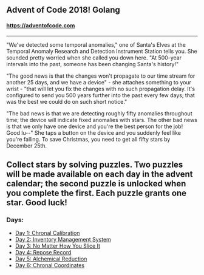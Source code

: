 ## Advent of Code 2018! Golang
#### https://adventofcode.com
---
"We've detected some temporal anomalies," one of Santa's Elves at the Temporal Anomaly Research and Detection Instrument Station tells you. She sounded pretty worried when she called you down here. "At 500-year intervals into the past, someone has been changing Santa's history!"

"The good news is that the changes won't propagate to our time stream for another 25 days, and we have a device" - she attaches something to your wrist - "that will let you fix the changes with no such propagation delay. It's configured to send you 500 years further into the past every few days; that was the best we could do on such short notice."

"The bad news is that we are detecting roughly fifty anomalies throughout time; the device will indicate fixed anomalies with stars. The other bad news is that we only have one device and you're the best person for the job! Good lu--" She taps a button on the device and you suddenly feel like you're falling. To save Christmas, you need to get all fifty stars by December 25th.

Collect stars by solving puzzles. Two puzzles will be made available on each day in the advent calendar; the second puzzle is unlocked when you complete the first. Each puzzle grants one star. Good luck!
---
### Days:
- [Day 1: Chronal Calibration](https://github.com/atssteve/advent_of_code_2018/tree/master/day_1) 
- [Day 2: Inventory Management System](https://github.com/atssteve/advent_of_code_2018/tree/master/day_2)
- [Day 3: No Matter How You Slice It](https://github.com/atssteve/advent_of_code_2018/tree/master/day_3)
- [Day 4: Repose Record](https://github.com/atssteve/advent_of_code_2018/tree/master/day_4)
- [Day 5: Alchemical Reduction](https://github.com/atssteve/advent_of_code_2018/tree/master/day_5)
- [Day 6: Chronal Coordinates](https://github.com/atssteve/advent_of_code_2018/tree/master/day_6)